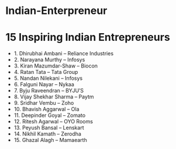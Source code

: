 # Indian-Enterpreneur
<!DOCTYPE html>
<html lang="en">
<head>
  <meta charset="UTF-8">

</head>
<body>
  <h1>15 Inspiring Indian Entrepreneurs</h1>
  <ul>
    <li>1. Dhirubhai Ambani – Reliance Industries</li>
    <li>2. Narayana Murthy – Infosys</li>
    <li>3. Kiran Mazumdar-Shaw – Biocon</li>
    <li>4. Ratan Tata – Tata Group</li>
    <li>5. Nandan Nilekani – Infosys</li>
    <li>6. Falguni Nayar – Nykaa</li>
    <li>7. Byju Raveendran – BYJU’S</li>
    <li>8. Vijay Shekhar Sharma – Paytm</li>
    <li>9. Sridhar Vembu – Zoho</li>
    <li>10. Bhavish Aggarwal – Ola</li>
    <li>11. Deepinder Goyal – Zomato</li>
    <li>12. Ritesh Agarwal – OYO Rooms</li>
    <li>13. Peyush Bansal – Lenskart</li>
    <li>14. Nikhil Kamath – Zerodha</li>
    <li>15. Ghazal Alagh – Mamaearth</li>
  </ul>
</body>
</html>